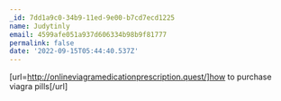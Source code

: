```yaml
---
_id: 7dd1a9c0-34b9-11ed-9e00-b7cd7ecd1225
name: Judytinly
email: 4599afe051a937d606334b98b9f81777
permalink: false
date: '2022-09-15T05:44:40.537Z'
---
```

[url=http://onlineviagramedicationprescription.quest/]how to purchase viagra pills[/url]
